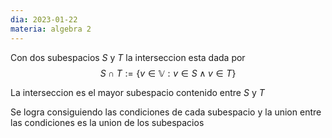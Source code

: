 ```yaml
---
dia: 2023-01-22
materia: algebra 2
---
```

Con dos subespacios $S$ y $T$ la interseccion esta dada por 
$$S \cap T := \{v \in \mathbb{V} : v \in S \land v \in T \}$$

La interseccion es el mayor subespacio contenido entre $S$ y $T$

Se logra consiguiendo las condiciones de cada subespacio y la union entre las condiciones es la union de los subespacios